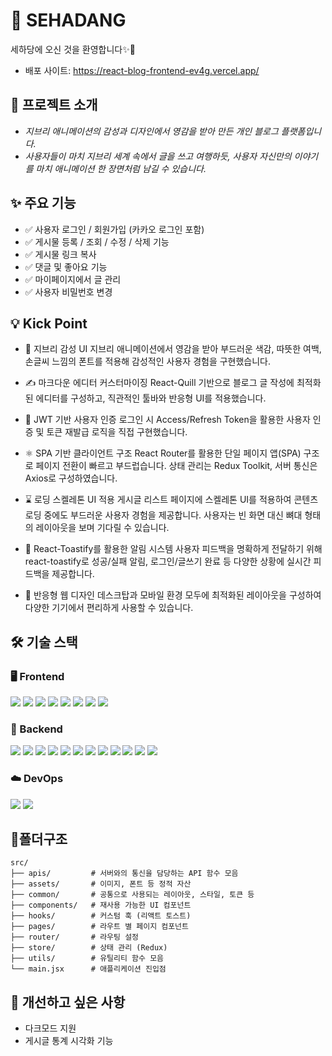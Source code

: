 # 📝 SEHADANG

세하당에 오신 것을 환영합니다✨🤗
- 배포 사이트: https://react-blog-frontend-ev4g.vercel.app/


## 📌 프로젝트 소개

- *지브리 애니메이션의 감성과 디자인에서 영감을 받아 만든 개인 블로그 플랫폼입니다.*
- *사용자들이 마치 지브리 세계 속에서 글을 쓰고 여행하듯, 사용자 자신만의 이야기를 마치 애니메이션 한 장면처럼 남길 수 있습니다.*


## ✨ 주요 기능
- ✅ 사용자 로그인 / 회원가입 (카카오 로그인 포함)
- ✅ 게시물 등록 / 조회 / 수정 / 삭제 기능
- ✅ 게시물 링크 복사
- ✅ 댓글 및 좋아요 기능
- ✅ 마이페이지에서 글 관리
- ✅ 사용자 비밀번호 변경

## 💡 Kick Point
- 🎨 지브리 감성 UI
지브리 애니메이션에서 영감을 받아 부드러운 색감, 따뜻한 여백, 손글씨 느낌의 폰트를 적용해 감성적인 사용자 경험을 구현했습니다.

- ✍️ 마크다운 에디터 커스터마이징
React-Quill 기반으로 블로그 글 작성에 최적화된 에디터를 구성하고, 직관적인 툴바와 반응형 UI를 적용했습니다.

- 🔐 JWT 기반 사용자 인증
로그인 시 Access/Refresh Token을 활용한 사용자 인증 및 토큰 재발급 로직을 직접 구현했습니다.

- ⚛️ SPA 기반 클라이언트 구조
React Router를 활용한 단일 페이지 앱(SPA) 구조로 페이지 전환이 빠르고 부드럽습니다.
상태 관리는 Redux Toolkit, 서버 통신은 Axios로 구성하였습니다.

- ⌛ 로딩 스켈레톤 UI 적용
게시글 리스트 페이지에 스켈레톤 UI를 적용하여 콘텐츠 로딩 중에도 부드러운 사용자 경험을 제공합니다.
사용자는 빈 화면 대신 뼈대 형태의 레이아웃을 보며 기다릴 수 있습니다.

- 🔔 React-Toastify를 활용한 알림 시스템
사용자 피드백을 명확하게 전달하기 위해 react-toastify로 성공/실패 알림, 로그인/글쓰기 완료 등 다양한 상황에 실시간 피드백을 제공합니다.

- 📱 반응형 웹 디자인
데스크탑과 모바일 환경 모두에 최적화된 레이아웃을 구성하여 다양한 기기에서 편리하게 사용할 수 있습니다.


## 🛠 기술 스택

### 🖥 Frontend
<p> <img src="https://img.shields.io/badge/React-20232A?style=flat&logo=react&logoColor=61DAFB" /> <img src="https://img.shields.io/badge/React_Router_Dom-CA4245?style=flat&logo=react-router&logoColor=white" /> <img src="https://img.shields.io/badge/React_Icons-ECECEC?style=flat&logo=react&logoColor=black" /> <img src="https://img.shields.io/badge/React_Quill-ffffff?style=flat&logo=quill&logoColor=black" /> <img src="https://img.shields.io/badge/React_Toastify-363636?style=flat&logo=react&logoColor=FFD580" /> <img src="https://img.shields.io/badge/Redux-764ABC?style=flat&logo=redux&logoColor=white" /> <img src="https://img.shields.io/badge/Redux_Toolkit-FFCA28?style=flat&logo=redux&logoColor=black" /> <img src="https://img.shields.io/badge/Axios-5A29E4?style=flat&logo=axios&logoColor=white" /> </p>

### 🧠 Backend
<p> <img src="https://img.shields.io/badge/Node.js-339933?style=flat&logo=nodedotjs&logoColor=white" /> <img src="https://img.shields.io/badge/Express-000000?style=flat&logo=express&logoColor=white" /> <img src="https://img.shields.io/badge/MongoDB-47A248?style=flat&logo=mongodb&logoColor=white" /> <img src="https://img.shields.io/badge/Mongoose-880000?style=flat&logo=mongodb&logoColor=white" /> <img src="https://img.shields.io/badge/Nodemon-76D04B?style=flat&logo=nodemon&logoColor=white" /> <img src="https://img.shields.io/badge/CORS-004B8D?style=flat&logo=fetch&logoColor=white" /> <img src="https://img.shields.io/badge/Dotenv-8EBC00?style=flat&logo=envato&logoColor=white" /> <img src="https://img.shields.io/badge/BcryptJS-003B57?style=flat&logo=auth0&logoColor=white" /> <img src="https://img.shields.io/badge/JSONWebToken-000000?style=flat&logo=jsonwebtokens&logoColor=white" /> <img src="https://img.shields.io/badge/Cookie--Parser-845EC2?style=flat&logo=cookiecutter&logoColor=white" /> <img src="https://img.shields.io/badge/Multer-E91E63?style=flat&logo=upload&logoColor=white" /> <img src="https://img.shields.io/badge/date--fns-FF6F61?style=flat&logo=calendar&logoColor=white" /> </p>

### ☁️ DevOps
<p><img src="https://img.shields.io/badge/Vercel-000000?style=flat&logo=vercel&logoColor=white" /> <img src="https://img.shields.io/badge/CloudType-3C9DD0?style=flat&logoColor=white" /></p>


## 📁폴더구조
```
src/
├── apis/         # 서버와의 통신을 담당하는 API 함수 모음
├── assets/       # 이미지, 폰트 등 정적 자산
├── common/       # 공통으로 사용되는 레이아웃, 스타일, 토큰 등
├── components/   # 재사용 가능한 UI 컴포넌트
├── hooks/        # 커스텀 훅 (리액트 토스트)
├── pages/        # 라우트 별 페이지 컴포넌트
├── router/       # 라우팅 설정
├── store/        # 상태 관리 (Redux)
├── utils/        # 유틸리티 함수 모음
└── main.jsx      # 애플리케이션 진입점
```

## 📌 개선하고 싶은 사항
- 다크모드 지원
- 게시글 통계 시각화 기능

